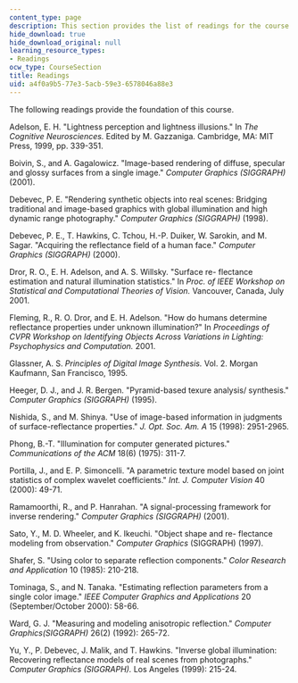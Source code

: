 ```yaml
---
content_type: page
description: This section provides the list of readings for the course.
hide_download: true
hide_download_original: null
learning_resource_types:
- Readings
ocw_type: CourseSection
title: Readings
uid: a4f0a9b5-77e3-5acb-59e3-6578046a88e3
---
```


The following readings provide the foundation of this course.

Adelson, E. H. "Lightness perception and lightness illusions." In _The Cognitive Neurosciences._ Edited by M. Gazzaniga. Cambridge, MA: MIT Press, 1999, pp. 339-351.

Boivin, S., and A. Gagalowicz. "Image-based rendering of diffuse, specular and glossy surfaces from a single image." _Computer Graphics (SIGGRAPH)_ (2001).

Debevec, P. E. "Rendering synthetic objects into real scenes: Bridging traditional and image-based graphics with global illumination and high dynamic range photography." _Computer Graphics (SIGGRAPH)_ (1998).

Debevec, P. E., T. Hawkins, C. Tchou, H.-P. Duiker, W. Sarokin, and M. Sagar. "Acquiring the reflectance field of a human face." _Computer Graphics (SIGGRAPH)_ (2000).

Dror, R. O., E. H. Adelson, and A. S. Willsky. "Surface re- flectance estimation and natural illumination statistics." In _Proc. of IEEE Workshop on Statistical and Computational Theories of Vision._ Vancouver, Canada, July 2001.

Fleming, R., R. O. Dror, and E. H. Adelson. "How do humans determine reflectance properties under unknown illumination?" In _Proceedings of CVPR Workshop on Identifying Objects Across Variations in Lighting: Psychophysics and Computation._ 2001.

Glassner, A. S. _Principles of Digital Image Synthesis._ Vol. 2. Morgan Kaufmann, San Francisco, 1995.

Heeger, D. J., and J. R. Bergen. "Pyramid-based texure analysis/ synthesis." _Computer Graphics (SIGGRAPH)_ (1995).

Nishida, S., and M. Shinya. "Use of image-based information in judgments of surface-reflectance properties." _J. Opt. Soc. Am. A_ 15 (1998): 2951-2965.

Phong, B.-T. "Illumination for computer generated pictures." _Communications of the ACM_ 18(6) (1975): 311-7.

Portilla, J., and E. P. Simoncelli. "A parametric texture model based on joint statistics of complex wavelet coefficients." _Int. J. Computer Vision_ 40 (2000): 49-71.

Ramamoorthi, R., and P. Hanrahan. "A signal-processing framework for inverse rendering." _Computer Graphics (SIGGRAPH)_ (2001).

Sato, Y., M. D. Wheeler, and K. Ikeuchi. "Object shape and re- flectance modeling from observation." _Computer Graphics_ (SIGGRAPH) (1997).

Shafer, S. "Using color to separate reflection components." _Color Research and Application_ 10 (1985): 210-218.

Tominaga, S., and N. Tanaka. "Estimating reflection parameters from a single color image." _IEEE Computer Graphics and Applications_ 20 (September/October 2000): 58-66.

Ward, G. J. "Measuring and modeling anisotropic reflection." _Computer Graphics(SIGGRAPH)_ 26(2) (1992): 265-72.

Yu, Y., P. Debevec, J. Malik, and T. Hawkins. "Inverse global illumination: Recovering reflectance models of real scenes from photographs." _Computer Graphics (SIGGRAPH)._ Los Angeles (1999): 215-24.